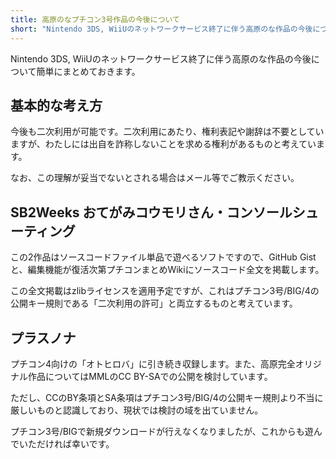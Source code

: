 ```yaml
---
title: 高原のなプチコン3号作品の今後について
short: "Nintendo 3DS, WiiUのネットワークサービス終了に伴う高原のな作品の今後について簡単にまとめておきます。"
---
```


Nintendo 3DS, WiiUのネットワークサービス終了に伴う高原のな作品の今後について簡単にまとめておきます。

## 基本的な考え方
今後も二次利用が可能です。二次利用にあたり、権利表記や謝辞は不要としていますが、わたしには出自を詐称しないことを求める権利があるものと考えています。

なお、この理解が妥当でないとされる場合はメール等でご教示ください。

## SB2Weeks おてがみコウモリさん・コンソールシューティング
この2作品はソースコードファイル単品で遊べるソフトですので、GitHub Gistと、編集機能が復活次第プチコンまとめWikiにソースコード全文を掲載します。

この全文掲載はzlibライセンスを適用予定ですが、これはプチコン3号/BIG/4の公開キー規則である「二次利用の許可」と両立するものと考えています。

## プラスノナ
プチコン4向けの「オトヒロバ」に引き続き収録します。また、高原完全オリジナル作品についてはMMLのCC BY-SAでの公開を検討しています。

ただし、CCのBY条項とSA条項はプチコン3号/BIG/4の公開キー規則より不当に厳しいものと認識しており、現状では検討の域を出ていません。


プチコン3号/BIGで新規ダウンロードが行えなくなりましたが、これからも遊んでいただければ幸いです。
